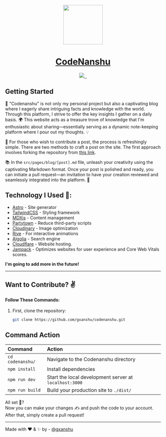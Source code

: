 <p align="center">
  <a href="https://codenanshu.in">
    <picture>
      <source media="(prefers-color-scheme: dark)" srcset="https://codenanshu.in/favicon/favicon-1.png">
      <img src="https://codenanshu.in/favicon/favicon-1.png" height="128">
    </picture>
    <h1 align="center">CodeNanshu</h1>
  </a>
</p>

<p align="center">
  <a aria-label="Vercel logo" href="https://twitter.com/gxanshu">
    <img src="https://img.shields.io/twitter/follow/gxanshu?color=%2300000000&logo=twitter&style=for-the-badge">
  </a>
  <a aria-label="License" href="https://github.com/gxanshu/codenanshu/blob/main/license.md">
    <img alt="" src="https://img.shields.io/npm/l/next.svg?style=for-the-badge&labelColor=000000">
  </a>
  <a aria-label="Join the community on GitHub" href="https://github.com/gxanshu/codenanshu/discussions">
    <img alt="" src="https://img.shields.io/badge/Join the community-blueviolet.svg?style=for-the-badge&logo=javascript&labelColor=000000&logoWidth=20">
  </a>
</p>

## Getting Started

🚀 "Codenanshu" is not only my personal project but also a captivating blog where I eagerly share intriguing facts and knowledge with the world. Through this platform, I strive to offer the key insights I gather on a daily basis. 🌍 This website acts as a treasure trove of knowledge that I'm enthusiastic about sharing—essentially serving as a dynamic note-keeping platform where I pour out my thoughts. 💡

📝 For those who wish to contribute a post, the process is refreshingly simple. There are two methods to craft a post on the site. The first approach involves forking the repository from [this link](https://github.com/gxanshu/codenanshu/fork).

📚 In the `src/pages/blog/[post].md` file, unleash your creativity using the captivating Markdown format. Once your post is polished and ready, you can initiate a pull request—an invitation to have your creation reviewed and seamlessly integrated into the platform. 🎉

## Technology I Used 📜:

- [Astro](https://astro.build/) - Site generator
- [TailwindCSS](https://astro.build/) - Styling framework
- [MDXjs](https://astro.build/) - Content management
- [Partytown](https://astro.build/) - Reduce third-party scripts
- [Cloudinary](https://astro.build/) - Image optimization
- [Rive](https://rive.app/) - For interactive animations
- [Algolia](https://www.algolia.com/) - Search engine
- [Cloudflare](https://pages.cloudflare.com/) - Website hosting.
- [Jampack](https://jampack.divriots.com/) - Optimizes websites for user experience and Core Web Vitals scores.

**I'm going to add more in the future!**

---

## Want to Contribute? ✌️

#### Follow These Commands:

1. First, clone the repository:
   ```sh
   git clone https://github.com/gxanshu/codenanshu.git
   ```

## Command Action

| Command          | Action                                                 |
| :--------------- | :----------------------------------------------------- |
| `cd codenanshu/` | Navigate to the Codenanshu directory                   |
| `npm install`    | Install dependencies                                   |
| `npm run dev`    | Start the local development server at `localhost:3000` |
| `npm run build`  | Build your production site to `./dist/`                |

All set 🤔?  
Now you can make your changes ✍️ and push the code to your account.  
After that, simply create a pull request!

---

Made with ❤️ & ✨ by - [@gxanshu](https://github.com/gxanshu)
